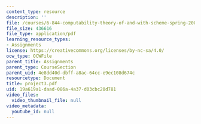 ```yaml
---
content_type: resource
description: ''
file: /courses/6-844-computability-theory-of-and-with-scheme-spring-2003/19a619a1daad086a4a37d03cbc20d781_project3.pdf
file_size: 436616
file_type: application/pdf
learning_resource_types:
- Assignments
license: https://creativecommons.org/licenses/by-nc-sa/4.0/
ocw_type: OCWFile
parent_title: Assignments
parent_type: CourseSection
parent_uid: 4e8dd40d-dbff-a8ac-64cc-e9ec108d674c
resourcetype: Document
title: project3.pdf
uid: 19a619a1-daad-086a-4a37-d03cbc20d781
video_files:
  video_thumbnail_file: null
video_metadata:
  youtube_id: null
---
```


